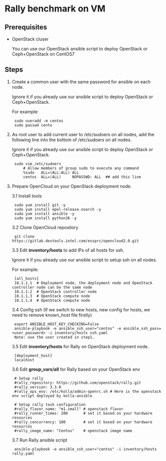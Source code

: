 # Rally benchmark on VM

## Prerequisites
- OpenStack cluser

    You can use our OpenStack ansible script to deploy OpenStack or Ceph+OpenStack on CentOS7

## Steps 
1. Create a common user with the same password for ansible on each node. 

    Ignore it if you already use our ansible script to deploy OpenStack or Ceph+OpenStack.
    
    For example:

        sudo useradd -m centos
        sudo passwd cento

2. As root user to add current user to /etc/sudoers on all nodes, add the following line into the bottom of /etc/sudoers on all nodes.

    Ignore it if you already use our ansible script to deploy OpenStack or Ceph+OpenStack.

        sudo vim /etc/sudoers
            # Allow members of group sudo to execute any command
            %sudo   ALL=(ALL:ALL) ALL
            centos  ALL=(ALL)     NOPASSWD: ALL  ## add this line

3. Prepare OpenCloud on your OpenStack deployment node.

    3.1 Install tools

        sudo yum install git -y
        sudo yum install epel-release.noarch -y
        sudo yum install ansible -y
        sudo yum install python36 -y

    3.2 Clone OpenCloud repository

        git clone https://gitlab.devtools.intel.com/essprc/opencloud2.0.git

    3.3 Edit **inventory/hosts** to add IPs of all hosts for ssh.

    Ignore it if you already use our ansible script to setup ssh on all nodes.

    For example:

        [all_hosts]
	    10.1.1.1  # Deployment node, the deployment node and OpenStack controller node can be the same node
	    10.1.1.2  # OpenStack controller node
	    10.1.1.3  # OpenStack compute node
	    10.1.1.4  # OpenStack compute node

    3.4 Config ssh (If we switch to new hosts, new config for hosts, we need to remove known_host file firstly)

        export ANSIBLE_HOST_KEY_CHECKING=False
        ansible-playbook -e ansible_ssh_user="centos" -e ansible_ssh_pass=<user_password> -i inventory/hosts ssh.yaml
        Note: use the user created in step1.
    
    3.5 Edit **inventory/hosts** for Rally on OpenStack deployment node.

        [deployment_host]
        localhost

    3.6 Edit **group_vars/all** for Rally based on your OpenStack env

        # Setup rally
        #rally_repository: https://github.com/openstack/rally.git
        #rally_version: 3.3.0
        #rally_ops_env: /etc/kolla/admin-openrc.sh # Here is the openstack env script deployed by kolla-ansible
        
        # Setup rally task configuration
        #rally_flavor_name: "m1.small" # openstack flavor
        #rally_runner_times: 200       # set it based on your hardware resources
        #rally_concurrency: 100        # set it based on your hardware resources
        #rally_image_name: "Centos"    # openstack image name

    3.7 Run Rally ansible script

        ansible-playbook -e ansible_ssh_user="centos" -i inventory/hosts rally.yaml
